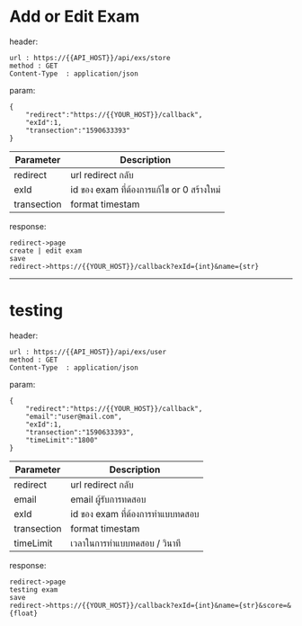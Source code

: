 >
# Add or Edit Exam
header:
```
url : https://{{API_HOST}}/api/exs/store
method : GET
Content-Type  : application/json
```
param:
```
{
    "redirect":"https://{{YOUR_HOST}}/callback",
    "exId":1,
    "transection":"1590633393"
}
```
Parameter    | Description
------------ | -----------
redirect | url redirect กลับ
exId | id ของ exam ที่ต้องการแก้ไข or 0 สร้างใหม่
transection | format timestam

response:
```
redirect->page
create | edit exam
save
redirect->https://{{YOUR_HOST}}/callback?exId={int}&name={str}
```
____

>
# testing
header:
```
url : https://{{API_HOST}}/api/exs/user
method : GET
Content-Type  : application/json
```
param:
```
{
    "redirect":"https://{{YOUR_HOST}}/callback",
    "email":"user@mail.com",
    "exId":1,
    "transection":"1590633393",
    "timeLimit":"1800"
}
```
Parameter    | Description
------------ | -----------
redirect | url redirect กลับ
email | email ผู้รับการทดสอบ
exId | id ของ exam ที่ต้องการทำแบบทดสอบ
transection | format timestam
timeLimit | เวลาในการทำแบบทดสอบ / วินาที

response:
```
redirect->page
testing exam
save
redirect->https://{{YOUR_HOST}}/callback?exId={int}&name={str}&score=&{float}
```
